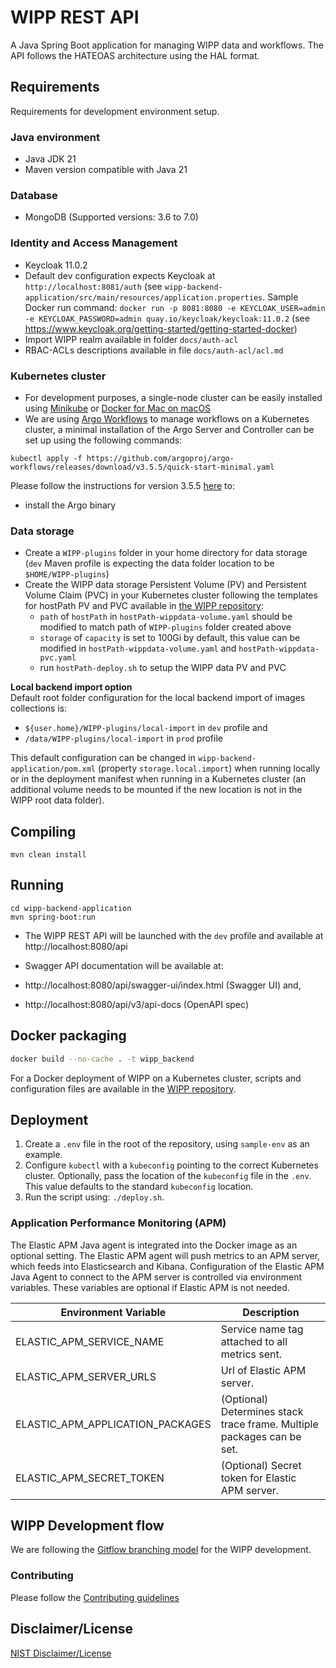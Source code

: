 # WIPP REST API
A Java Spring Boot application for managing WIPP data and workflows. 
The API follows the HATEOAS architecture using the HAL format.

## Requirements
Requirements for development environment setup.

### Java environment
* Java JDK 21
* Maven version compatible with Java 21

### Database
* MongoDB (Supported versions: 3.6 to 7.0)

### Identity and Access Management
* Keycloak 11.0.2
* Default dev configuration expects Keycloak at `http://localhost:8081/auth` (see 
`wipp-backend-application/src/main/resources/application.properties`. Sample 
Docker run command:
`docker run -p 8081:8080 -e KEYCLOAK_USER=admin -e KEYCLOAK_PASSWORD=admin quay.io/keycloak/keycloak:11.0.2` (see https://www.keycloak.org/getting-started/getting-started-docker)
* Import WIPP realm available in folder `docs/auth-acl`
* RBAC-ACLs descriptions available in file `docs/auth-acl/acl.md`

### Kubernetes cluster
* For development purposes, a single-node cluster can be easily installed using [Minikube](https://github.com/kubernetes/minikube) or [Docker for Mac on macOS](https://docs.docker.com/docker-for-mac/#kubernetes)
* We are using [Argo Workflows](https://argo-workflows.readthedocs.io/en/latest/) to manage workflows on a Kubernetes cluster, 
a minimal installation of the Argo Server and Controller can be set up using the following commands:
```shell
kubectl apply -f https://github.com/argoproj/argo-workflows/releases/download/v3.5.5/quick-start-minimal.yaml
```
Please follow the instructions for version 3.5.5 [here](https://github.com/argoproj/argo-workflows/releases/tag/v3.5.5) to:
 - install the Argo binary

### Data storage
* Create a `WIPP-plugins` folder in your home directory for data storage (`dev` Maven profile is expecting the data folder location to be `$HOME/WIPP-plugins`)
* Create the WIPP data storage Persistent Volume (PV) and Persistent Volume Claim (PVC) in your Kubernetes cluster following the templates for hostPath PV and PVC available in [the WIPP repository](https://github.com/usnistgov/WIPP/tree/master/deployment/wipp-ci-single-node/volumes):
    * `path` of `hostPath` in `hostPath-wippdata-volume.yaml` should be modified to match path of `WIPP-plugins` folder created above
    * `storage` of `capacity` is set to 100Gi by default, this value can be modified in `hostPath-wippdata-volume.yaml` and `hostPath-wippdata-pvc.yaml`
    * run `hostPath-deploy.sh` to setup the WIPP data PV and PVC

**Local backend import option**  
Default root folder configuration for the local backend import of images collections is:
* `${user.home}/WIPP-plugins/local-import` in `dev` profile and
* `/data/WIPP-plugins/local-import` in `prod` profile

This default configuration can be changed in `wipp-backend-application/pom.xml` (property `storage.local.import`) when running locally or in the deployment 
manifest when running in a Kubernetes cluster (an additional volume needs to be mounted if the new location is not in the WIPP root data folder).

## Compiling
```shell
mvn clean install
```
## Running
```shell
cd wipp-backend-application
mvn spring-boot:run
```
- The WIPP REST API will be launched with the `dev` profile and available at http://localhost:8080/api  

- Swagger API documentation will be available at:
 - http://localhost:8080/api/swagger-ui/index.html (Swagger UI) and,
 - http://localhost:8080/api/v3/api-docs (OpenAPI spec)

## Docker packaging
```sh
docker build --no-cache . -t wipp_backend
```
For a Docker deployment of WIPP on a Kubernetes cluster, scripts and configuration files are available in the [WIPP repository](https://github.com/usnistgov/WIPP/tree/master/deployment).

## Deployment
1. Create a `.env` file in the root of the repository, using `sample-env` as an example.
1. Configure `kubectl` with a `kubeconfig` pointing to the correct Kubernetes cluster. Optionally, pass the location of the `kubeconfig` file in the `.env`. This value defaults to the standard `kubeconfig` location. 
1. Run the script using: `./deploy.sh`.

### Application Performance Monitoring (APM)
The Elastic APM Java agent is integrated into the Docker image as an optional setting. The Elastic APM agent will push metrics to an APM server, which feeds into Elasticsearch and Kibana. Configuration of the Elastic APM Java Agent to connect to the APM server is controlled via environment variables. These variables are optional if Elastic APM is not needed.

| Environment Variable   | Description |
| ------------- | ------------- |
| ELASTIC_APM_SERVICE_NAME  | Service name tag attached to all metrics sent. |
| ELASTIC_APM_SERVER_URLS  | Url of Elastic APM server.  |
| ELASTIC_APM_APPLICATION_PACKAGES | (Optional) Determines stack trace frame. Multiple packages can be set. |
| ELASTIC_APM_SECRET_TOKEN  | (Optional) Secret token for Elastic APM server. | 

## WIPP Development flow
We are following the [Gitflow branching model](https://nvie.com/posts/a-successful-git-branching-model/) for the WIPP development.  

### Contributing
Please follow the [Contributing guidelines](CONTRIBUTING.md)

## Disclaimer/License

[NIST Disclaimer/License](LICENSE.md)
